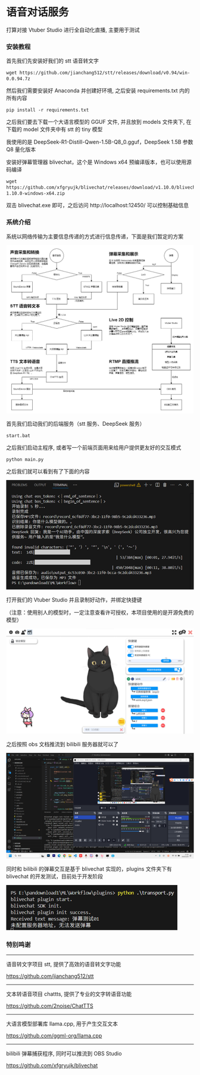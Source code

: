 # 语音对话服务

打算对接 Vtuber Studio 进行全自动化直播, 主要用于测试

### 安装教程
首先我们先安装好我们的 stt 语音转文字

```
wget https://github.com/jianchang512/stt/releases/download/v0.94/win-0.0.94.7z
```

然后我们需要安装好 Anaconda 并创建好环境, 之后安装 requirements.txt 内的所有内容

```
pip install -r requirements.txt
```

之后我们要去下载一个大语言模型的 GGUF 文件, 并且放到 models 文件夹下, 在下载的 model 文件夹中有 stt 的 tiny 模型

我使用的是 DeepSeek-R1-Distill-Qwen-1.5B-Q8_0.gguf，DeepSeek 1.5B 参数 Q8 量化版本

安装好弹幕管理器 blivechat，这个是 Windows x64 预编译版本，也可以使用源码编译

```
wget https://github.com/xfgryujk/blivechat/releases/download/v1.10.0/blivechat-1.10.0-windows-x64.zip
```

双击 blivechat.exe 即可，之后访问 http://localhost:12450/ 可以控制基础信息

### 系统介绍

系统以网络传输为主要信息传递的方式进行信息传递，下面是我们暂定的方案

![image](./images/control.drawio.png)

首先我们启动我们的后端服务（stt 服务、DeepSeek 服务）

```
start.bat
```

之后我们启动主程序, 或者写一个前端页面用来给用户提供更友好的交互模式

```
python main.py
```

之后我们就可以看到有了下面的内容

![image](./images/valid1.png)

打开我们的 Vtuber Studio 并且录制好动作，并绑定快捷键

（注意：使用别人的模型时，一定注意查看许可授权，本项目使用的是开源免费的模型）

![image](./images/vtuber-studio.png)

之后按照 obs 文档推流到 bilibili 服务器就可以了

![image](./images/obs.png)

同时和 bilibili 的弹幕交互是基于 blivechat 实现的，plugins 文件夹下有 blivechat 的开发测试，目前处于开发阶段

![image](./images/plugin.png)

### 特别鸣谢

---

语音转文字项目 stt, 提供了高效的语音转文字功能

https://github.com/jianchang512/stt

---

文本转语音项目 chattts, 提供了专业的文字转语音功能

https://github.com/2noise/ChatTTS

---

大语言模型部署库 llama.cpp, 用于产生交互文本

https://github.com/ggml-org/llama.cpp

---

bilibili 弹幕捕获程序, 同时可以推流到 OBS Studio

https://github.com/xfgryujk/blivechat